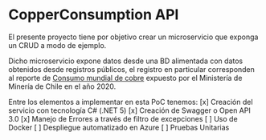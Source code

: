 # CopperConsumption API

El presente proyecto tiene por objetivo crear un microservicio que exponga un CRUD a modo de ejemplo.

Dicho microservicio expone datos desde una BD alimentada con datos obtenidos desde registros públicos, el registro en particular corresponden al reporte de [Consumo mundial de cobre](https://datos.gob.cl/dataset/consumo-mundial-de-cobre) expuesto por el Ministería de Minería de Chile en el año 2020.


Entre los elementos a implementar en esta PoC tenemos:
[x] Creación del servicio con tecnología C# (.NET 5)
[x] Creación de Swagger o Open API 3.0
[x] Manejo de Errores a través de filtro de excepciones
[ ] Uso de Docker
[ ] Despliegue automatizado en Azure
[ ] Pruebas Unitarias